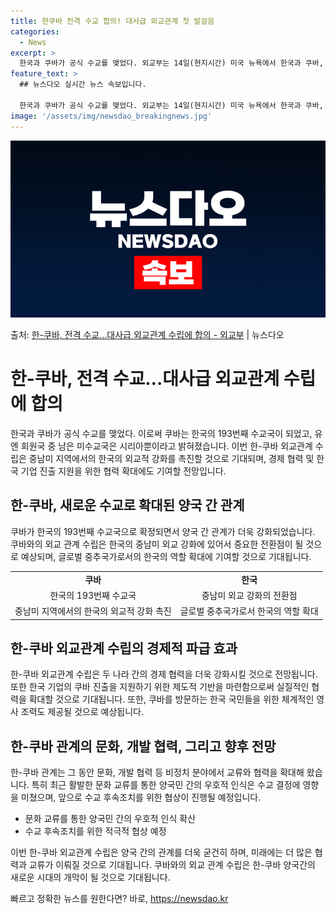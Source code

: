 ```yaml
---
title: 한쿠바 전격 수교 합의! 대사급 외교관계 첫 발걸음
categories:
  - News
excerpt: >
  한국과 쿠바가 공식 수교를 맺었다. 외교부는 14일(현지시간) 미국 뉴욕에서 한국과 쿠바, 양국 주유엔대표부…
feature_text: >
  ## 뉴스다오 실시간 뉴스 속보입니다.

  한국과 쿠바가 공식 수교를 맺었다. 외교부는 14일(현지시간) 미국 뉴욕에서 한국과 쿠바, 양국 주유엔대표부…
image: '/assets/img/newsdao_breakingnews.jpg'
---
```


![뉴스다오 속보](/assets/img/newsdao_breakingnews.jpg)

<p>출처: <a href="https://newsdao.kr/3167" rel="dofollow">한-쿠바, 전격 수교…대사급 외교관계 수립에 합의 - 외교부</a> | 뉴스다오</p>

<h1>한-쿠바, 전격 수교…대사급 외교관계 수립에 합의</h1>
<p data-ke-size="size16">한국과 쿠바가 공식 수교를 맺었다. 이로써 쿠바는 한국의 193번째 수교국이 되었고, 유엔 회원국 중 남은 미수교국은 시리아뿐이라고 밝혀졌습니다. 이번 한-쿠바 외교관계 수립은 중남미 지역에서의 한국의 외교적 강화를 촉진할 것으로 기대되며, 경제 협력 및 한국 기업 진출 지원을 위한 협력 확대에도 기여할 전망입니다.</p>

<h2 data-ke-size="size24">한-쿠바, 새로운 수교로 확대된 양국 간 관계</h2>
<p data-ke-size="size16">쿠바가 한국의 193번째 수교국으로 확정되면서 양국 간 관계가 더욱 강화되었습니다. 쿠바와의 외교 관계 수립은 한국의 중남미 외교 강화에 있어서 중요한 전환점이 될 것으로 예상되며, 글로벌 중추국가로서의 한국의 역할 확대에 기여할 것으로 기대됩니다.</p>
<table>
 <tr>
    <td style="text-align: center; height: 17px;"><b>쿠바</b></td>
    <td style="text-align: center; height: 17px;"><b>한국</b></td>
  </tr>
  <tr>
    <td style="text-align: center; height: 17px;">한국의 193번째 수교국</td>
    <td style="text-align: center; height: 17px;">중남미 외교 강화의 전환점</td>
  </tr>
  <tr>
    <td style="text-align: center; height: 17px;">중남미 지역에서의 한국의 외교적 강화 촉진</td>
    <td style="text-align: center; height: 17px;">글로벌 중추국가로서 한국의 역할 확대</td>
  </tr>
</table>

<h2 data-ke-size="size24">한-쿠바 외교관계 수립의 경제적 파급 효과</h2>
<p data-ke-size="size16">한-쿠바 외교관계 수립은 두 나라 간의 경제 협력을 더욱 강화시킬 것으로 전망됩니다. 또한 한국 기업의 쿠바 진출을 지원하기 위한 제도적 기반을 마련함으로써 실질적인 협력을 확대할 것으로 기대됩니다. 또한, 쿠바를 방문하는 한국 국민들을 위한 체계적인 영사 조력도 제공될 것으로 예상됩니다.</p>

<h2 data-ke-size="size24">한-쿠바 관계의 문화, 개발 협력, 그리고 향후 전망</h2>
<p data-ke-size="size16">한-쿠바 관계는 그 동안 문화, 개발 협력 등 비정치 분야에서 교류와 협력을 확대해 왔습니다. 특히 최근 활발한 문화 교류를 통한 양국민 간의 우호적 인식은 수교 결정에 영향을 미쳤으며, 앞으로 수교 후속조치를 위한 협상이 진행될 예정입니다.</p>
<ul>
  <li>문화 교류를 통한 양국민 간의 우호적 인식 확산</li>
  <li>수교 후속조치를 위한 적극적 협상 예정</li>
</ul>

<p data-ke-size="size16">이번 한-쿠바 외교관계 수립은 양국 간의 관계를 더욱 굳건히 하며, 미래에는 더 많은 협력과 교류가 이뤄질 것으로 기대됩니다. 쿠바와의 외교 관계 수립은 한-쿠바 양국간의 새로운 시대의 개막이 될 것으로 기대됩니다.</p>
 

빠르고 정확한 뉴스를 원한다면? 바로, <a href="https://newsdao.kr" rel="dofollow">https://newsdao.kr</a>


